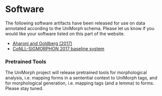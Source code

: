 # Software

The following software artifacts have been released for use on data annotated according to the UniMorph schema. Please let us know if you would like your software listed on this part of the website.

- [Aharoni and Goldberg (2017)](https://github.com/roeeaharoni/morphological-reinflection)
- [CoNLL-SIGMORPHON 2017 baseline system](https://github.com/sigmorphon/conll2017/tree/master/baseline)

### Pretrained Tools

The UniMorph project will release pretrained tools for morphological analysis, i.e. mapping forms in a sentential context to UniMorph tags, and for morphological generation, i.e. mapping tags (and a lemma) to forms. Please stay tuned.

